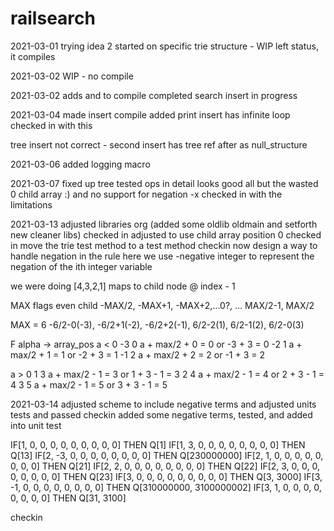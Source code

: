 # railsearch

2021-03-01
trying idea 2
started on specific trie structure - WIP
left status, it compiles

2021-03-02
WIP - no compile

2021-03-02
adds and to compile
completed search
insert in progress

2021-03-04
made insert compile
added print
insert has infinite loop
checked in with this

tree insert not correct - second insert has tree ref after as null_structure

2021-03-06
added logging
macro

2021-03-07
fixed up tree
tested ops in detail looks good
all but the wasted 0 child array :)
and no support for negation -x
checked in with the limitations

2021-03-13
adjusted libraries org (added some oldlib oldmain and setforth new cleaner libs)
checked in
adjusted to use child array position 0
checked in
move the trie test method to a test method
checkin
now design a way to handle negation in the rule 
here we use -negative integer to represent the negation of the ith integer variable

we were doing [4,3,2,1] maps to child node @ index - 1

MAX flags even
child -MAX/2, -MAX+1, -MAX+2,...0?, ... MAX/2-1, MAX/2

MAX = 6
-6/2-0(-3), -6/2+1(-2), -6/2+2(-1),  6/2-2(1), 6/2-1(2), 6/2-0(3)

F alpha -> array_pos
a < 0
-3 0  a + max/2 + 0 = 0     or -3 + 3 = 0
-2 1  a + max/2 + 1 = 1     or -2 + 3 = 1
-1 2  a + max/2 + 2 = 2     or -1 + 3 = 2

a > 0
1 3     a + max/2 - 1 = 3   or 1 + 3 - 1 = 3
2 4     a + max/2 - 1 = 4   or 2 + 3 - 1 = 4
3 5     a + max/2 - 1 = 5   or 3 + 3 - 1 = 5

2021-03-14
adjusted scheme to include negative terms and adjusted units tests and passed
checkin
added some negative terms, tested, and added into unit test

IF[1, 0, 0, 0, 0, 0, 0, 0, 0, 0] THEN Q[1]
IF[1, 3, 0, 0, 0, 0, 0, 0, 0, 0] THEN Q[13]
IF[2, -3, 0, 0, 0, 0, 0, 0, 0, 0] THEN Q[230000000]
IF[2, 1, 0, 0, 0, 0, 0, 0, 0, 0] THEN Q[21]
IF[2, 2, 0, 0, 0, 0, 0, 0, 0, 0] THEN Q[22]
IF[2, 3, 0, 0, 0, 0, 0, 0, 0, 0] THEN Q[23]
IF[3, 0, 0, 0, 0, 0, 0, 0, 0, 0] THEN Q[3, 3000]
IF[3, -1, 0, 0, 0, 0, 0, 0, 0, 0] THEN Q[310000000, 3100000002]
IF[3, 1, 0, 0, 0, 0, 0, 0, 0, 0] THEN Q[31, 3100]

checkin